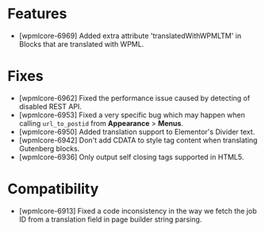 # Features
* [wpmlcore-6969] Added extra attribute 'translatedWithWPMLTM' in Blocks that are translated with WPML.

# Fixes
* [wpmlcore-6962] Fixed the performance issue caused by detecting of disabled REST API.
* [wpmlcore-6953] Fixed a very specific bug which may happen when calling `url_to_postid` from **Appearance** > **Menus**.
* [wpmlcore-6950] Added translation support to Elementor's Divider text.
* [wpmlcore-6942] Don't add CDATA to style tag content when translating Gutenberg blocks.
* [wpmlcore-6936] Only output self closing tags supported in HTML5.

# Compatibility
* [wpmlcore-6913] Fixed a code inconsistency in the way we fetch the job ID from a translation field in page builder string parsing.